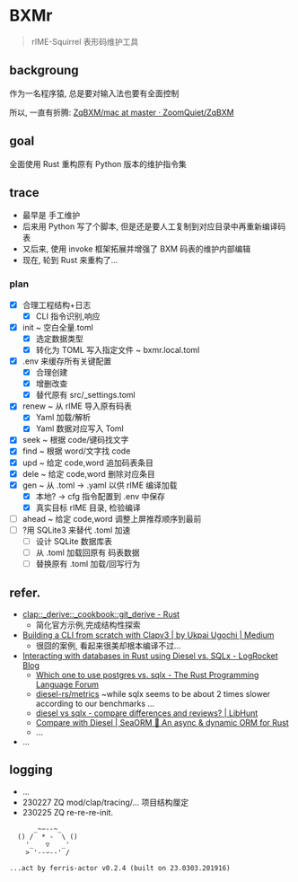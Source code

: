 # BXMr
> rIME-Squirrel 表形码维护工具

## backgroung
作为一名程序猿, 总是要对输入法也要有全面控制

所以, 一直有折腾:
[ZqBXM/mac at master · ZoomQuiet/ZqBXM](https://github.com/ZoomQuiet/ZqBXM/tree/master/mac)

## goal

全面使用 Rust 重构原有 Python 版本的维护指令集


## trace

- 最早是 手工维护
- 后来用 Python 写了个脚本, 但是还是要人工复制到对应目录中再重新编译码表
- 又后来, 使用 invoke 框架拓展并增强了 BXM 码表的维护内部编辑
- 现在, 轮到 Rust 来重构了...

### plan

- [x] 合理工程结构+日志
    - [x] CLI 指令识别,响应
- [x] init ~ 空白全量.toml
    - [x] 选定数据类型
    - [x] 转化为 TOML 写入指定文件 ~ bxmr.local.toml
- [x] .env 来缓存所有关键配置
    - [x] 合理创建
    - [x] 增删改查
    - [x] 替代原有 src/_settings.toml
- [x] renew ~ 从 rIME 导入原有码表
    - [x] Yaml 加载/解析
    - [x] Yaml 数据对应写入 Toml
- [x] seek ~ 根据 code/键码找文字
- [x] find ~ 根据 word/文字找 code
- [x] upd ~ 给定 code,word 追加码表条目
- [x] dele ~ 给定 code,word 删除对应条目
- [x] gen ~ 从 .toml -> .yaml 以供 rIME 编译加载
    - [x] 本地? -> cfg 指令配置到 .env 中保存
    - [x] 真实目标 rIME 目录, 检验编译
- [ ] ahead ~ 给定 code,word 调整上屏推荐顺序到最前
- [ ] ?用 SQLite3 来替代 .toml 加速
    - [ ] 设计 SQLite 数据库表
    - [ ] 从 .toml 加载回原有 码表数据
    - [ ] 替换原有 .toml 加载/回写行为

## refer.

- [clap::_derive::_cookbook::git_derive - Rust](https://docs.rs/clap/latest/clap/_derive/_cookbook/git_derive/index.html)
    - 简化官方示例,完成结构性探索
- [Building a CLI from scratch with Clapv3 | by Ukpai Ugochi | Medium](https://medium.com/javascript-in-plain-english/coding-wont-exist-in-5-years-this-is-why-6da748ba676c)
    - 很囧的案例, 看起来很美却根本编译不过...
- [Interacting with databases in Rust using Diesel vs. SQLx - LogRocket Blog](https://blog.logrocket.com/interacting-databases-rust-diesel-vs-sqlx/)
    - [Which one to use postgres vs. sqlx - The Rust Programming Language Forum](https://users.rust-lang.org/t/which-one-to-use-postgres-vs-sqlx/63680)
    - [diesel-rs/metrics](https://github.com/diesel-rs/metrics/) ~while sqlx seems to be about 2 times slower according to our benchmarks ...
    - [diesel vs sqlx - compare differences and reviews? | LibHunt](https://diesel.rs/)
    - [Compare with Diesel | SeaORM 🐚 An async & dynamic ORM for Rust](https://www.sea-ql.org/SeaORM/docs/internal-design/diesel/)
    - ...
- ...

## logging

- ...
- 230227 ZQ mod/clap/tracing/... 项目结构厘定
- 230225 ZQ re-re-re-init.



```
      _~∽--~_
  () /  * -  \ ()
    '_   ▽   _'
    > '--∽--' /

...act by ferris-actor v0.2.4 (built on 23.0303.201916)
```




